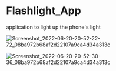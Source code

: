 # Flashlight_App
application to light up the phone's light

![Screenshot_2022-06-20-20-52-22-72_08ba972b68af2d22107a9ca4d34a313c](https://user-images.githubusercontent.com/48725946/174618848-d86cdcbd-b483-41a1-a7c6-9782dad09007.jpg)

![Screenshot_2022-06-20-20-52-30-36_08ba972b68af2d22107a9ca4d34a313c](https://user-images.githubusercontent.com/48725946/174618778-c1373a87-c4e7-4cf6-884d-b4230d4e1d50.jpg)
